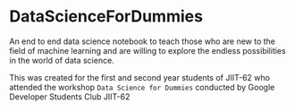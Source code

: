 # DataScienceForDummies
An end to end data science notebook to teach those who are new to the field of machine learning and are willing to explore the endless possibilities in the world of data science.

This was created for the first and second year students of JIIT-62 who attended the workshop `Data Science for Dummies` conducted by Google Developer Students Club JIIT-62
